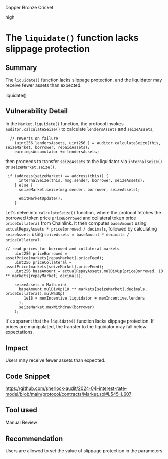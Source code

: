 Dapper Bronze Cricket

high

# The `liquidate()` function lacks slippage protection

## Summary
The `liquidate()` function lacks slippage protection, and the liquidator may receive fewer assets than expected.

liquidate() 
## Vulnerability Detail
In the `Market.liquidate()` function, the protocol invokes `auditor.calculateSeize()` to calculate `lendersAssets` and `seizeAssets`, 
```solidity
  // reverts on failure
    (uint256 lendersAssets, uint256 ) = auditor.calculateSeize(this, seizeMarket, borrower, repaidAssets);
    earningsAccumulator += lendersAssets;

```

then proceeds to transfer `seizeAssets` to the liquidator via `internalSeize()` or `seizeMarket.seize()`. 
```solidity
 if (address(seizeMarket) == address(this)) {
      internalSeize(this, msg.sender, borrower, seizeAssets);
    } else {
      seizeMarket.seize(msg.sender, borrower, seizeAssets);

      emitMarketUpdate();
    }

```

Let's delve into `calculateSeize()` function, where the protocol fetches the borrowed token price `priceBorrowed` and collateral token price `priceCollateral` from Chainlink. It then computes `baseAmount` using `actualRepayAssets * priceBorrowed / decimals`, followed by calculating `seizeAssets` using `seizeAssets = baseAmount * decimals / priceCollateral`.
```solidity
// read prices for borrowed and collateral markets
    uint256 priceBorrowed = assetPrice(markets[repayMarket].priceFeed);
    uint256 priceCollateral = assetPrice(markets[seizeMarket].priceFeed);
    uint256 baseAmount = actualRepayAssets.mulDivUp(priceBorrowed, 10 ** markets[repayMarket].decimals);

    seizeAssets = Math.min(
      baseAmount.mulDivUp(10 ** markets[seizeMarket].decimals, priceCollateral).mulWadUp(
        1e18 + memIncentive.liquidator + memIncentive.lenders
      ),
      seizeMarket.maxWithdraw(borrower)
    );

```

 It's apparent that the `liquidate()` function lacks slippage protection. If prices are manipulated, the transfer to the liquidator may fall below expectations.

## Impact
Users may receive fewer assets than expected.

## Code Snippet
https://github.com/sherlock-audit/2024-04-interest-rate-model/blob/main/protocol/contracts/Market.sol#L545-L607
## Tool used

Manual Review

## Recommendation
Users are allowed to set the value of slippage protection in the parameters.







